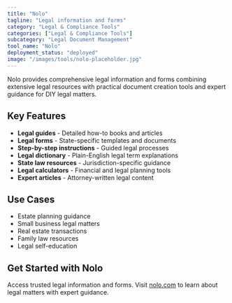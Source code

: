 ```yaml
---
title: "Nolo"
tagline: "Legal information and forms"
category: "Legal & Compliance Tools"
categories: ["Legal & Compliance Tools"]
subcategory: "Legal Document Management"
tool_name: "Nolo"
deployment_status: "deployed"
image: "/images/tools/nolo-placeholder.jpg"
---
```

Nolo provides comprehensive legal information and forms combining extensive legal resources with practical document creation tools and expert guidance for DIY legal matters.

## Key Features

- **Legal guides** - Detailed how-to books and articles
- **Legal forms** - State-specific templates and documents
- **Step-by-step instructions** - Guided legal processes
- **Legal dictionary** - Plain-English legal term explanations
- **State law resources** - Jurisdiction-specific guidance
- **Legal calculators** - Financial and legal planning tools
- **Expert articles** - Attorney-written legal content

## Use Cases

- Estate planning guidance
- Small business legal matters
- Real estate transactions
- Family law resources
- Legal self-education

## Get Started with Nolo

Access trusted legal information and forms. Visit [nolo.com](https://www.nolo.com) to learn about legal matters with expert guidance.

